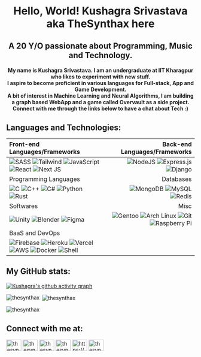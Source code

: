 <h1 align="center">Hello, World! Kushagra Srivastava aka TheSynthax here</h1>
<h2 align="center">A 20 Y/O passionate about Programming, Music and Technology. </h3>
<h4 align="center">
My name is Kushagra Srivastava. I am an undergraduate at IIT Kharagpur who likes to experiment with new stuff. <br>
I aspire to become proficient in various languages for Full-stack, App and Game Development. <br>
A bit of interest in Machine Learning and Neural Algorithms, I am building a graph based WebApp and a game called Overvault as a side project. <br>
Connect with me through the links below to have a chat about Tech :)
</h4>


<!--
<p align="left"> <img src="https://komarev.com/ghpvc/?username=thesynthax&label=Profile%20views&color=0e75b6&style=flat" alt="thesynthax" /> </p>
-->

## Languages and Technologies:
| Front-end Languages/Frameworks | Back-end Languages/Frameworks |
| :--- | ---: |
| ![SASS](https://img.shields.io/badge/Sass-CC6699?style=for-the-badge&logo=sass&logoColor=white) ![Tailwind](https://img.shields.io/badge/Tailwind_CSS-38B2AC?style=for-the-badge&logo=tailwind-css&logoColor=white) ![JavaScript](https://img.shields.io/badge/javascript-%23323330.svg?style=for-the-badge&logo=javascript&logoColor=%23F7DF1E) ![React](https://img.shields.io/badge/react-%2320232a.svg?style=for-the-badge&logo=react&logoColor=%2361DAFB) ![Next JS](https://img.shields.io/badge/Next-black?style=for-the-badge&logo=next.js&logoColor=white)| ![NodeJS](https://img.shields.io/badge/node.js-6DA55F?style=for-the-badge&logo=node.js&logoColor=white) ![Express.js](https://img.shields.io/badge/express.js-%23404d59.svg?style=for-the-badge&logo=express&logoColor=%2361DAFB) ![Django](https://img.shields.io/badge/-Django-092E20?style=for-the-badge&logo=django&logoColor=white) | 
| Programming Languages | Databases |
| ![C](https://img.shields.io/badge/-C-darkblue?style=for-the-badge&logo=C&logoColor=white) ![C++](https://img.shields.io/badge/-C++-darkblue?style=for-the-badge&logo=C%2B%2B&logoColor=white) ![C#](https://img.shields.io/badge/-C%23-purple?style=for-the-badge&logo=C-sharp&logoColor=white) ![Python](https://img.shields.io/badge/-python-3776AB?style=for-the-badge&logo=python&logoColor=white) ![Rust](https://img.shields.io/badge/-Rust-black?style=for-the-badge&logo=rust&logoColor=white) | ![MongoDB](https://img.shields.io/badge/MongoDB-%234ea94b.svg?style=for-the-badge&logo=mongodb&logoColor=white) ![MySQL](https://img.shields.io/badge/mysql-%2300f.svg?style=for-the-badge&logo=mysql&logoColor=white) ![Redis](https://img.shields.io/badge/redis-%23DD0031.svg?&style=for-the-badge&logo=redis&logoColor=white) |
| Softwares | Misc |
| ![Unity](https://img.shields.io/badge/-Unity-100000?style=for-the-badge&logo=unity&logoColor=white) ![Blender](https://img.shields.io/badge/-Blender-F5792A?style=for-the-badge&logo=gnu-bash&logoColor=white) ![Figma](https://img.shields.io/badge/-Figma-F24E1E?style=for-the-badge&logo=figma&logoColor=white) | ![Gentoo](https://img.shields.io/badge/-Gentoo-blueviolet?style=for-the-badge&logo=gentoo&logoColor=white) ![Arch Linux](https://img.shields.io/badge/-Arch_Linux-1793D1?style=for-the-badge&logo=arch-linux&logoColor=white) ![Git](https://img.shields.io/badge/-Git-E44C30?style=for-the-badge&logo=git&logoColor=white) ![Raspberry Pi](https://img.shields.io/badge/-Raspberry_Pi-A22846?style=for-the-badge&logo=Raspberry%20Pi&logoColor=white) |
| BaaS and DevOps |
| ![Firebase](https://img.shields.io/badge/firebase-%23039BE5.svg?style=for-the-badge&logo=firebase) ![Heroku](https://img.shields.io/badge/heroku-%23430098.svg?style=for-the-badge&logo=heroku&logoColor=white) ![Vercel](https://img.shields.io/badge/vercel-%23000000.svg?style=for-the-badge&logo=vercel&logoColor=white)  ![AWS](https://img.shields.io/badge/AWS-232F3E?style=for-the-badge&logo=amazon-aws&logoColor=white)  ![Docker](https://img.shields.io/badge/-Docker-092E20?style=for-the-badge&logo=docker&logoColor=white)  ![Shell](https://img.shields.io/badge/-Shell-black?style=for-the-badge&logo=gnu-bash&logoColor=white) |

## My GitHub stats:
[![Kushagra's github activity graph](https://github-readme-activity-graph.vercel.app/graph?username=thesynthax&theme=react-dark)](https://github.com/ashutosh00710/github-readme-activity-graph)
<p><img align="left" src="https://github-readme-stats.vercel.app/api/top-langs?username=thesynthax&show_icons=true&locale=en&layout=compact&theme=city_lights" alt="thesynthax" /></p>
<p>&nbsp;<img align="center" src="https://github-readme-stats.vercel.app/api?username=thesynthax&show_icons=true&locale=en&theme=city_lights" alt="thesynthax" /></p>
<p><img align="center" src="https://github-readme-streak-stats.herokuapp.com/?user=thesynthax&theme=city-lights" alt="thesynthax" /></p>

## Connect with me at: 
<p align="left">
<a href="https://codepen.io/thesynthax" target="blank"><img align="center" src="https://raw.githubusercontent.com/rahuldkjain/github-profile-readme-generator/master/src/images/icons/Social/codepen.svg" alt="thesynthax" height="30" width="40" /></a>
<a href="https://linkedin.com/in/thesynthax" target="blank"><img align="center" src="https://raw.githubusercontent.com/rahuldkjain/github-profile-readme-generator/master/src/images/icons/Social/linked-in-alt.svg" alt="thesynthax" height="30" width="40" /></a>
<a href="https://stackoverflow.com/users/thesynthax" target="blank"><img align="center" src="https://raw.githubusercontent.com/rahuldkjain/github-profile-readme-generator/master/src/images/icons/Social/stack-overflow.svg" alt="thesynthax" height="30" width="40" /></a>
<a href="https://instagram.com/thesynthaxx" target="blank"><img align="center" src="https://raw.githubusercontent.com/rahuldkjain/github-profile-readme-generator/master/src/images/icons/Social/instagram.svg" alt="thesynthaxx" height="30" width="40" /></a>
<a href="https://www.youtube.com/c/https://www.youtube.com/channel/uckp900h41jbeidlvinktddw" target="blank"><img align="center" src="https://raw.githubusercontent.com/rahuldkjain/github-profile-readme-generator/master/src/images/icons/Social/youtube.svg" alt="https://www.youtube.com/channel/uckp900h41jbeidlvinktddw" height="30" width="40" /></a>
<a href="https://codeforces.com/profile/thesynthax" target="blank"><img align="center" src="https://raw.githubusercontent.com/rahuldkjain/github-profile-readme-generator/master/src/images/icons/Social/codeforces.svg" alt="thesynthax" height="30" width="40" /></a>
</p>
